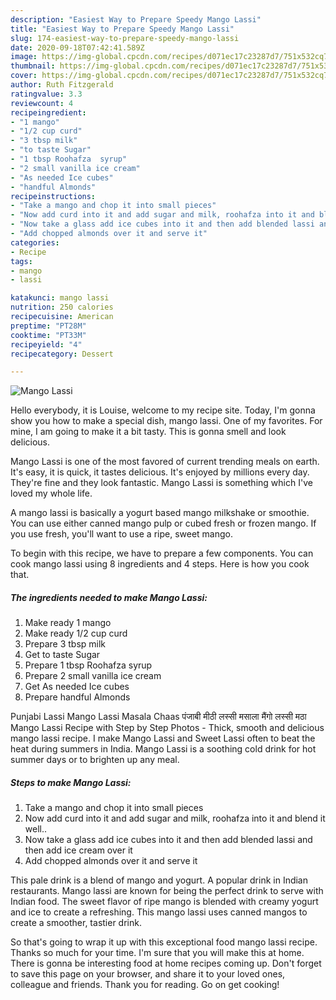 ```yaml
---
description: "Easiest Way to Prepare Speedy Mango Lassi"
title: "Easiest Way to Prepare Speedy Mango Lassi"
slug: 174-easiest-way-to-prepare-speedy-mango-lassi
date: 2020-09-18T07:42:41.589Z
image: https://img-global.cpcdn.com/recipes/d071ec17c23287d7/751x532cq70/mango-lassi-recipe-main-photo.jpg
thumbnail: https://img-global.cpcdn.com/recipes/d071ec17c23287d7/751x532cq70/mango-lassi-recipe-main-photo.jpg
cover: https://img-global.cpcdn.com/recipes/d071ec17c23287d7/751x532cq70/mango-lassi-recipe-main-photo.jpg
author: Ruth Fitzgerald
ratingvalue: 3.3
reviewcount: 4
recipeingredient:
- "1 mango"
- "1/2 cup curd"
- "3 tbsp milk"
- "to taste Sugar"
- "1 tbsp Roohafza  syrup"
- "2 small vanilla ice cream"
- "As needed Ice cubes"
- "handful Almonds"
recipeinstructions:
- "Take a mango and chop it into small pieces"
- "Now add curd into it and add sugar and milk, roohafza into it and blend it well.."
- "Now take a glass add ice cubes into it and then add blended lassi and then add ice cream over it"
- "Add chopped almonds over it and serve it"
categories:
- Recipe
tags:
- mango
- lassi

katakunci: mango lassi 
nutrition: 250 calories
recipecuisine: American
preptime: "PT28M"
cooktime: "PT33M"
recipeyield: "4"
recipecategory: Dessert

---
```



![Mango Lassi](https://img-global.cpcdn.com/recipes/d071ec17c23287d7/751x532cq70/mango-lassi-recipe-main-photo.jpg)

Hello everybody, it is Louise, welcome to my recipe site. Today, I'm gonna show you how to make a special dish, mango lassi. One of my favorites. For mine, I am going to make it a bit tasty. This is gonna smell and look delicious.

Mango Lassi is one of the most favored of current trending meals on earth. It's easy, it is quick, it tastes delicious. It's enjoyed by millions every day. They're fine and they look fantastic. Mango Lassi is something which I've loved my whole life.

A mango lassi is basically a yogurt based mango milkshake or smoothie. You can use either canned mango pulp or cubed fresh or frozen mango. If you use fresh, you&#39;ll want to use a ripe, sweet mango.


To begin with this recipe, we have to prepare a few components. You can cook mango lassi using 8 ingredients and 4 steps. Here is how you cook that.

<!--inarticleads1-->

##### The ingredients needed to make Mango Lassi:

1. Make ready 1 mango
1. Make ready 1/2 cup curd
1. Prepare 3 tbsp milk
1. Get to taste Sugar
1. Prepare 1 tbsp Roohafza  syrup
1. Prepare 2 small vanilla ice cream
1. Get As needed Ice cubes
1. Prepare handful Almonds


Punjabi Lassi Mango Lassi Masala Chaas पंजाबी मीठी लस्सी मसाला मैंगो लस्सी मठा Mango Lassi Recipe with Step by Step Photos - Thick, smooth and delicious mango lassi recipe. I make Mango Lassi and Sweet Lassi often to beat the heat during summers in India. Mango Lassi is a soothing cold drink for hot summer days or to brighten up any meal. 

<!--inarticleads2-->

##### Steps to make Mango Lassi:

1. Take a mango and chop it into small pieces
1. Now add curd into it and add sugar and milk, roohafza into it and blend it well..
1. Now take a glass add ice cubes into it and then add blended lassi and then add ice cream over it
1. Add chopped almonds over it and serve it


This pale drink is a blend of mango and yogurt. A popular drink in Indian restaurants. Mango lassi are known for being the perfect drink to serve with Indian food. The sweet flavor of ripe mango is blended with creamy yogurt and ice to create a refreshing. This mango lassi uses canned mangos to create a smoother, tastier drink. 

So that's going to wrap it up with this exceptional food mango lassi recipe. Thanks so much for your time. I'm sure that you will make this at home. There is gonna be interesting food at home recipes coming up. Don't forget to save this page on your browser, and share it to your loved ones, colleague and friends. Thank you for reading. Go on get cooking!
